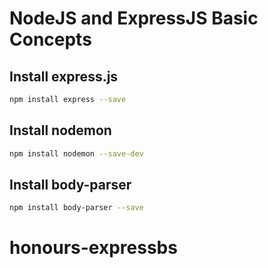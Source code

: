 # NodeJS and ExpressJS Basic Concepts

## Install express.js

```bash
npm install express --save
```

## Install nodemon

```bash
npm install nodemon --save-dev
```

## Install body-parser

```bash
npm install body-parser --save
```
# honours-expressbs
